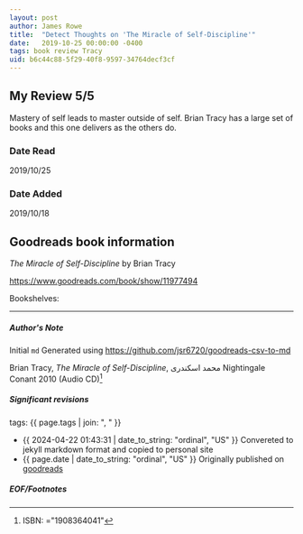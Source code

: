 ```yaml
---
layout: post
author: James Rowe
title:  "Detect Thoughts on 'The Miracle of Self-Discipline'"
date:   2019-10-25 00:00:00 -0400
tags: book review Tracy 
uid: b6c44c88-5f29-40f8-9597-34764decf3cf
---
```


<!-- highly dependent on how you personally use jekyll templates, and how you want this to show up -->
<!-- escape any jekyll keys with double brackets -->

## My Review 5/5

Mastery of self leads to master outside of self. Brian Tracy has a large set of books and this one delivers as the others do.

### Date Read
2019/10/25

### Date Added
2019/10/18

## Goodreads book information

*The Miracle of Self-Discipline* by Brian Tracy

https://www.goodreads.com/book/show/11977494

Bookshelves: 

---

##### Author's Note

Initial `md` Generated using https://github.com/jsr6720/goodreads-csv-to-md

Brian Tracy, *The Miracle of Self-Discipline*, محمد اسکندری Nightingale Conant 2010 (Audio CD)[^1]

##### Significant revisions

tags: {{ page.tags | join: ", " }} <!-- todo move this somewhere -->

- {{ 2024-04-22 01:43:31 | date_to_string: "ordinal", "US" }} Convereted to jekyll markdown format and copied to personal site
- {{ page.date | date_to_string: "ordinal", "US" }} Originally published on [goodreads](https://www.goodreads.com)

##### EOF/Footnotes

[^1]: ISBN: ="1908364041"